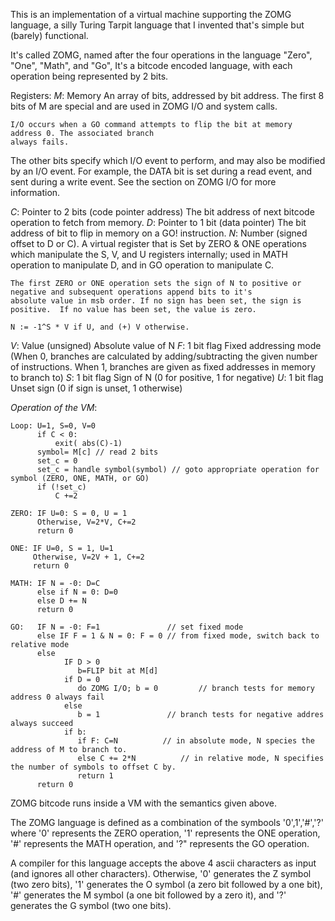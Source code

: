 This is an implementation of a virtual machine supporting the ZOMG language, a silly Turing Tarpit language that I invented that's simple but
(barely) functional. 

It's called ZOMG, named after the four operations in the language "Zero", "One", "Math", and "Go", It's a bitcode encoded language,
with each operation being represented by 2 bits. 

Registers: 
 *M*: Memory An array of bits, addressed by bit address. 
    The first 8 bits of M are special and are used in ZOMG I/O and system calls. 

    I/O occurs when a GO command attempts to flip the bit at memory address 0. The associated branch
    always fails. 

   The other bits specify which I/O event to perform, and may also be modified by an I/O event. 
   For example, the DATA bit is set during a read event, and sent during a write event. See the section on ZOMG I/O for
   more information.
     
 *C*: Pointer to 2 bits (code pointer address) The bit address of next bitcode operation to fetch from memory.
 *D*: Pointer to 1 bit  (data pointer) The bit address of bit to flip in memory on a GO! instruction.
 *N*: Number (signed offset to D or C). A virtual register that is Set by ZERO & ONE operations which manipulate the
      S, V, and U registers internally; used in MATH operation to manipulate D, and in GO operation to manipulate C. 

    The first ZERO or ONE operation sets the sign of N to positive or negative and subsequent operations append bits to it's 
    absolute value in msb order. If no sign has been set, the sign is positive.  If no value has been set, the value is zero. 

    N := -1^S * V if U, and (+) V otherwise.

 *V*:  Value (unsigned) Absolute value of N
 *F*: 1 bit flag Fixed addressing mode (When 0, branches are calculated by adding/subtracting the given number of instructions. When 1, 
      branches are given as fixed addresses in memory to branch to)
 *S*: 1 bit flag Sign of N (0 for positive, 1 for negative)
 *U*: 1 bit flag Unset sign (0 if sign is unset, 1 otherwise)  

*Operation of the VM*: 


```
Loop: U=1, S=0, V=0 
      if C < 0:
          exit( abs(C)-1)
      symbol= M[c] // read 2 bits
      set_c = 0
      set_c = handle symbol(symbol) // goto appropriate operation for symbol (ZERO, ONE, MATH, or GO)
      if (!set_c)
          C +=2
      
ZERO: IF U=0: S = 0, U = 1 
      Otherwise, V=2*V, C+=2 
      return 0

ONE: IF U=0, S = 1, U=1
     Otherwise, V=2V + 1, C+=2
     return 0

MATH: IF N = -0: D=C
      else if N = 0: D=0
      else D += N
      return 0

GO:   IF N = -0: F=1 			   // set fixed mode
      else IF F = 1 & N = 0: F = 0 // from fixed mode, switch back to relative mode 
      else 
            IF D > 0 
               b=FLIP bit at M[d] 
            if D = 0
               do ZOMG I/O; b = 0         // branch tests for memory address 0 always fail 
            else
               b = 1			   // branch tests for negative addres always succeed
            if b:
               if F: C=N		  // in absolute mode, N species the address of M to branch to.
               else C += 2*N		  // in relative mode, N specifies the number of symbols to offset C by. 
               return 1 
      return 0
```

ZOMG bitcode runs inside a VM with the semantics given above.

The ZOMG language is defined as a combination of the symbools '0',1','#','?' where '0' represents the ZERO operation, 
'1' represents the ONE operation, '#' represents the MATH operation, and '?" represents the GO operation.

A compiler for this language accepts the above 4 ascii characters as input (and ignores all other characters).
Otherwise, '0' generates the Z symbol (two zero bits), '1' generates the O symbol (a zero bit followed by a one bit),
'#' generates the M symbol (a one bit followed by a zero it), and '?' generates the G symbol (two one bits).
 

